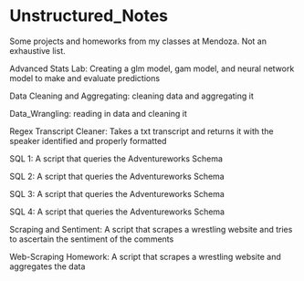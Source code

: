 # Unstructured_Notes
Some projects and homeworks from my classes at Mendoza. Not an exhaustive list. 

Advanced Stats Lab: Creating a glm model, gam model, and neural network model to make and evaluate predictions

Data Cleaning and Aggregating: cleaning data and aggregating it

Data_Wrangling: reading in data and cleaning it

Regex Transcript Cleaner: Takes a txt transcript and returns it with the speaker identified and properly formatted

SQL 1: A script that queries the Adventureworks Schema

SQL 2: A script that queries the Adventureworks Schema

SQL 3: A script that queries the Adventureworks Schema

SQL 4: A script that queries the Adventureworks Schema

Scraping and Sentiment: A script that scrapes a wrestling website and tries to ascertain the sentiment of the comments

Web-Scraping Homework: A script that scrapes a wrestling website and aggregates the data
